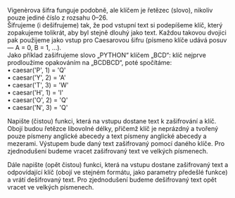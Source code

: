 Vigenèrova šifra funguje podobně, ale klíčem je řetězec (slovo), nikoliv pouze jediné
číslo z rozsahu 0–26.  
Šifrujeme (i dešifrujeme) tak, že pod vstupní text si podepíšeme klíč,
který zopakujeme tolikrát, aby byl stejně dlouhý jako text. Každou takovou dvojici pak použijeme jako vstup pro Caesarovou šifru (písmeno
klíče udává posuv — A = 0, B = 1, …).  
Jako příklad zašifrujeme slovo „PYTHON“ klíčem „BCD“: klíč nejprve
prodloužíme opakováním na „BCDBCD“, poté spočítáme:  
• caesar('P', 1) = 'Q'  
• caesar('Y', 2) = 'A'  
• caesar('T', 3) = 'W'  
• caesar('H', 1) = 'I'  
• caesar('O', 2) = 'Q'  
• caesar('N', 3) = 'Q'  
  
Napište (čistou) funkci, která na vstupu dostane text k zašifrování a
klíč. Obojí budou řetězce libovolné délky, přičemž klíč je neprázdný
a tvořený pouze písmeny anglické abecedy a text písmeny anglické
abecedy a mezerami. Výstupem bude daný text zašifrovaný pomocí
daného klíče. Pro zjednodušení budeme vracet zašifrovaný text ve
velkých písmenech.
  
Dále napište (opět čistou) funkci, která na vstupu dostane zašifrovaný
text a odpovídající klíč (obojí ve stejném formátu, jako parametry předešlé funkce) a vrátí dešifrovaný text. Pro zjednodušení budeme dešifrovaný text opět vracet ve velkých písmenech.

